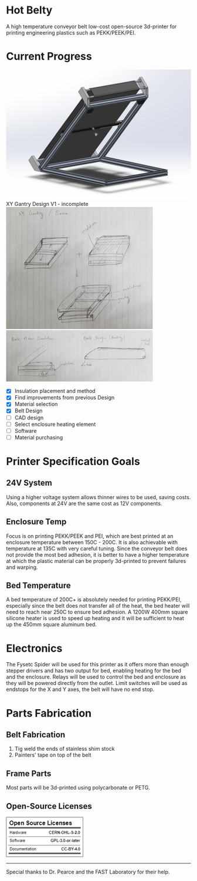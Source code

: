 # Hot Belty
A high temperature conveyor belt low-cost open-source 3d-printer for printing engineering plastics such as PEKK/PEEK/PEI. 

# Current Progress
<img src="/img/frame_v1.png" alt="drawing" />
XY Gantry Design V1 - incomplete

<img src="/img/drawing1.jpg" alt="drawing" width="400"/>
<img src="/img/drawing2.jpg" alt="drawing" width="400"/>

- [x] Insulation placement and method
- [x] Find improvements from previous Design
- [x] Material selection
- [x] Belt Design
- [ ] CAD design
- [ ] Select enclosure heating element
- [ ] Software
- [ ] Material purchasing

# Printer Specification Goals
## 24V System
Using a higher voltage system allows thinner wires to be used, saving costs. Also, components at 24V are the same cost as 12V components.

## Enclosure Temp
Focus is on printing PEKK/PEEK and PEI, which are best printed at an enclosure temperature between 150C - 200C. It is also achievable with temperature at 135C with very careful tuning. Since the conveyor belt does not provide the most bed adhesion, it is better to have a higher temperature at which the plastic material can be properly 3d-printed to prevent failures and warping. 

## Bed Temperature
A bed temperature of 200C+ is absolutely needed for printing PEKK/PEI, especially since the belt does not transfer all of the heat, the bed heater will need to reach near 250C to ensure bed adhesion. A 1200W 400mm square silicone heater is used to speed up heating and it will be sufficient to heat up the 450mm square aluminum bed. 

# Electronics
The Fysetc Spider will be used for this printer as it offers more than enough stepper drivers and has two output for bed, enabling heating for the bed and the enclosure. Relays will be used to control the bed and enclosure as they will be powered directly from the outlet. Limit switches will be used as endstops for the X and Y axes, the belt will have no end stop. 

# Parts Fabrication 
## Belt Fabrication
1. Tig weld the ends of stainless shim stock
2. Painters' tape on top of the belt

## Frame Parts
Most parts will be 3d-printed using polycarbonate or PETG. 

## Open-Source Licenses
<img src="/img/oshw_facts.png" alt="OS"/>

---
Special thanks to Dr. Pearce and the FAST Laboratory for their help.
